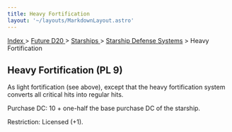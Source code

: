 ```yaml
---
title: Heavy Fortification
layout: '~/layouts/MarkdownLayout.astro'
---
```


[ Index ](/) > [ Future D20 ](/future.d20.srd) > [ Starships ](/future.d20.srd/starships) > [Starship Defense Systems](/future.d20.srd/starships/starship.defense.systems) > Heavy Fortification

##  Heavy Fortification (PL 9)

As light fortification (see above), except that the heavy fortification system
converts all critical hits into regular hits.

Purchase DC: 10 + one-half the base purchase DC of the starship.

Restriction: Licensed (+1).

